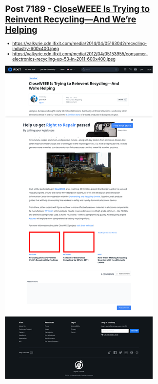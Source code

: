 # Post 7189 - [CloseWEEE Is Trying to Reinvent Recycling—And We&#8217;re Helping](https://www.ifixit.com/News/7189/closeweee)

- https://valkyrie.cdn.ifixit.com/media/2014/04/05163042/recycling-industry-600x400.jpeg
- https://valkyrie.cdn.ifixit.com/media/2012/04/05153955/consumer-electronics-recycling-up-53-in-2011-600x400.jpeg

![screencap](screenshots/1f5a9ae9-eb61-49bf-a52c-b4e1d96c1643.png)
